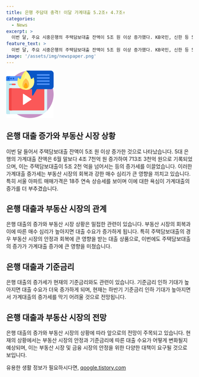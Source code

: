 ```yaml
---
title: 은행 주담대 충격! 이달 가계대출 5.2조↑ 4.7조↑
categories:
  - News
excerpt: >
  이번 달, 주요 시중은행의 주택담보대출 잔액이 5조 원 이상 증가했다. KB국민, 신한 등 5대 은행의 가계대출 잔액은 6월 말보다 4조 7천억 원 증가하여 713조 3천억 원에 달했다. 특히 주택담보대출은 5조 2천억 원 이상 늘면서 가계대출 증가를 주도하고 있다. 부동산 시장의 회복과 매수 심리가 주요 원인으로 지적되고 있는데, 서울 아파트 매매가격은 18주 연속 상승세를 유지하며 이에 더해 기준금리 인하 기대로 가계대출 증가세가 어려울 것으로 예상되고 있다.
feature_text: >
  이번 달, 주요 시중은행의 주택담보대출 잔액이 5조 원 이상 증가했다. KB국민, 신한 등 5대 은행의 가계대출 잔액은 6월 말보다 4조 7천억 원 증가하여 713조 3천억 원에 달했다. 특히 주택담보대출은 5조 2천억 원 이상 늘면서 가계대출 증가를 주도하고 있다. 부동산 시장의 회복과 매수 심리가 주요 원인으로 지적되고 있는데, 서울 아파트 매매가격은 18주 연속 상승세를 유지하며 이에 더해 기준금리 인하 기대로 가계대출 증가세가 어려울 것으로 예상되고 있다.
image: '/assets/img/newspaper.png'
---
```


<p><img src="/assets/img/news.png" alt="rentncar 속보" /></p>

<h2 data-ke-size="size26">은행 대출 증가와 부동산 시장 상황</h2>

<p data-ke-size="size16">이번 달 들어서 주택담보대출 잔액이 5조 원 이상 증가한 것으로 나타났습니다. 5대 은행의 가계대출 잔액은 6월 말보다 4조 7천억 원 증가하여 713조 3천억 원으로 기록되었으며, 이는 주택담보대출이 5조 2천 억을 넘어서는 등의 증가세를 이끌었습니다. 이러한 가계대출 증가세는 부동산 시장의 회복과 강한 매수 심리가 큰 영향을 끼치고 있습니다. 특히 서울 아파트 매매가격은 18주 연속 상승세를 보이며 이에 대한 욕심이 가계대출의 증가를 더 부추겼습니다.</p>

<h2 data-ke-size="size26">은행 대출과 부동산 시장의 관계</h2>

<p data-ke-size="size16">은행 대출의 증가와 부동산 시장 상황은 밀접한 관련이 있습니다. 부동산 시장의 회복과 이에 따른 매수 심리가 높아지면 대출 수요가 증가하게 됩니다. 특히 주택담보대출의 경우 부동산 시장의 안정과 회복에 큰 영향을 받는 대출 상품으로, 이번에도 주택담보대출의 증가가 가계대출 증가에 큰 영향을 미쳤습니다.</p>

<h2 data-ke-size="size26">은행 대출과 기준금리</h2>

<p data-ke-size="size16">은행 대출의 증가세가 현재의 기준금리와도 관련이 있습니다. 기준금리 인하 기대가 높아지면 대출 수요가 더욱 증가하게 되며, 현재는 하반기 기준금리 인하 기대가 높아지면서 가계대출의 증가세를 막기 어려울 것으로 전망됩니다.</p>

<h2 data-ke-size="size26">은행 대출과 부동산 시장의 전망</h2>

<p data-ke-size="size16">은행 대출의 증가와 부동산 시장의 상황에 따라 앞으로의 전망이 주목되고 있습니다. 현재의 상황에서는 부동산 시장의 안정과 기준금리에 따른 대출 수요가 어떻게 변화될지 예상되며, 이는 부동산 시장 및 금융 시장의 안정을 위한 다양한 대책이 요구될 것으로 보입니다.</p>
유용한 생활 정보가 필요하시다면, <a href="https://qoogle.tistory.com" rel="dofollow">qoogle.tistory.com</a>


